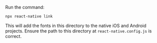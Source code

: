 Run the command:

```
npx react-native link
```

This will add the fonts in this directory to the native iOS and Android projects. Ensure the path to this directory at
`react-native.config.js` is correct.
